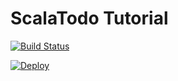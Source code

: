 ScalaTodo Tutorial
=================================

[![Build Status](https://travis-ci.org/sakamotodesu/scalaTodo.svg?branch=master)](https://travis-ci.org/sakamotodesu/scalaTodo)

[![Deploy](https://www.herokucdn.com/deploy/button.png)](https://heroku.com/deploy)

